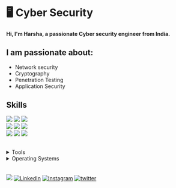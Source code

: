 # 🖥 Cyber Security

#### Hi, I'm Harsha, a passionate Cyber security engineer from India.

## I am passionate about:

- Network security
- Cryptography
- Penetration Testing
- Application Security
## Skills

<img src="https://img.shields.io/badge/PHP-ff7851" /> <img src="https://img.shields.io/badge/HTML-44b2fb" /> 
<img src="https://img.shields.io/badge/CSS3 -ffc742" /> <br>
<img src="https://img.shields.io/badge/Javascript -563d7c" /> <img src="https://img.shields.io/badge/Python -41b883" />
<img src="https://img.shields.io/badge/Networking -FF0000"/> <br>
<img src="https://img.shields.io/badge/Linux -1cc4b4" />  <img src="https://img.shields.io/badge/Scripting -FF0000" /> <img src="https://img.shields.io/badge/mySQL -ff7b19" /> 

</br>
<details>
	<summary>Tools</summary>
	<ul>
    	<li>Metasploit</li>
		<li>Burp suite</li>
		<li>Nmap</li>
		<li>Wireshark</li>
    </ul>

</details>

<details>
	<summary>Operating Systems</summary>
	<ul>
		<li>Windows</li>
        <li>Linux</li>
	</ul>
</details>
</br>
</br>
<a href="https://harsha-ambati.github.io/Harsha/"><img src="https://img.shields.io/badge/🔽Download_My_CV-002366"/></a>
<a href="https://www.linkedin.com/in/harsha-ambati/"><img src="https://img.shields.io/badge/LinkedIn-%230077B5.svg?&style=flat-square&logo=linkedin&logoColor=white" alt="LinkedIn"></a>
<a href="https://www.instagram.com/harsha.ambati/"><img src="https://img.shields.io/badge/Instagram-%23E4405F.svg?&style=flat-square&logo=instagram&logoColor=white" alt="Instagram"></a>
<a href="https://twitter.com/harsha0x01"><img src="https://img.shields.io/badge/Twitter-%231877F2.svg?&style=flat-square&logo=twitter&logoColor=white" alt="twitter"></a>
